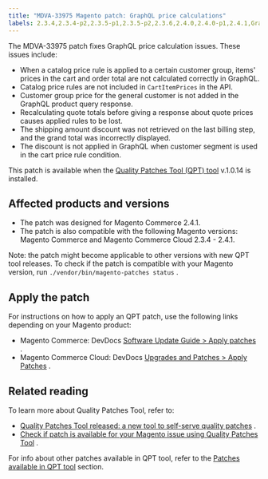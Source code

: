 ```yaml
---
title: "MDVA-33975 Magento patch: GraphQL price calculations"
labels: 2.3.4,2.3.4-p2,2.3.5-p1,2.3.5-p2,2.3.6,2.4.0,2.4.0-p1,2.4.1,GraphQL,QPT 1.0.14,QPT patches,Magento Commerce,Magento Commerce Cloud,billing,cart price rule,catalog price rules,discount,price calculation,support tools
---
```


The MDVA-33975 patch fixes GraphQL price calculation issues. These issues include:

* When a catalog price rule is applied to a certain customer group, items' prices in the cart and order total are not calculated correctly in GraphQL.
* Catalog price rules are not included in `CartItemPrices` in the API.
* Customer group price for the general customer is not added in the GraphQL product query response.
* Recalculating quote totals before giving a response about quote prices causes applied rules to be lost.
* The shipping amount discount was not retrieved on the last billing step, and the grand total was incorrectly displayed.
* The discount is not applied in GraphQL when customer segment is used in the cart price rule condition.

This patch is available when the [Quality Patches Tool (QPT) tool](https://support.magento.com/hc/en-us/articles/360047139492) v.1.0.14 is installed.

## Affected products and versions

* The patch was designed for Magento Commerce 2.4.1.
* The patch is also compatible with the following Magento versions: Magento Commerce and Magento Commerce Cloud 2.3.4 - 2.4.1.

Note: the patch might become applicable to other versions with new QPT tool releases. To check if the patch is compatible with your Magento version, run `./vendor/bin/magento-patches status` .

## Apply the patch

For instructions on how to apply an QPT patch, use the following links depending on your Magento product:

* Magento Commerce: DevDocs [Software Update Guide > Apply patches](https://devdocs.magento.com/guides/v2.4/comp-mgr/patching/mqp.html) .
* Magento Commerce Cloud: DevDocs [Upgrades and Patches > Apply Patches](https://devdocs.magento.com/cloud/project/project-patch.html) .

## Related reading

To learn more about Quality Patches Tool, refer to:

* [Quality Patches Tool released: a new tool to self-serve quality patches](https://support.magento.com/hc/en-us/articles/360047139492) .
* [Check if patch is available for your Magento issue using Quality Patches Tool](https://support.magento.com/hc/en-us/articles/360047125252) .

For info about other patches available in QPT tool, refer to the [Patches available in QPT tool](https://support.magento.com/hc/en-us/sections/360010506631-Patches-available-in-QPT-tool-) section.